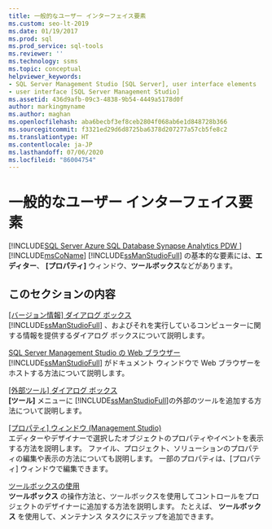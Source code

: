 ```yaml
---
title: 一般的なユーザー インターフェイス要素
ms.custom: seo-lt-2019
ms.date: 01/19/2017
ms.prod: sql
ms.prod_service: sql-tools
ms.reviewer: ''
ms.technology: ssms
ms.topic: conceptual
helpviewer_keywords:
- SQL Server Management Studio [SQL Server], user interface elements
- user interface [SQL Server Management Studio]
ms.assetid: 436d9afb-09c3-4838-9b54-4449a5178d0f
author: markingmyname
ms.author: maghan
ms.openlocfilehash: aba6becbf3ef8ceb2804f068ab6e1d848728b366
ms.sourcegitcommit: f3321ed29d6d8725ba6378d207277a57cb5fe8c2
ms.translationtype: HT
ms.contentlocale: ja-JP
ms.lasthandoff: 07/06/2020
ms.locfileid: "86004754"
---
```

# <a name="general-user-interface-elements"></a>一般的なユーザー インターフェイス要素
[!INCLUDE[SQL Server Azure SQL Database Synapse Analytics PDW ](../includes/applies-to-version/sql-asdb-asdbmi-asa-pdw.md)]
[!INCLUDE[msCoName](../includes/msconame_md.md)] [!INCLUDE[ssManStudioFull](../includes/ssmanstudiofull-md.md)] の基本的な要素には、**エディター**、 **[プロパティ]** ウィンドウ、**ツールボックス**などがあります。  
  
## <a name="in-this-section"></a>このセクションの内容  
[[バージョン情報] ダイアログ ボックス](../ssms/about-dialog-box.md)  
[!INCLUDE[ssManStudioFull](../includes/ssmanstudiofull-md.md)] 、およびそれを実行しているコンピューターに関する情報を提供するダイアログ ボックスについて説明します。  
  
[SQL Server Management Studio の Web ブラウザー](../ssms/sql-server-management-studio-web-browser.md)  
[!INCLUDE[ssManStudioFull](../includes/ssmanstudiofull-md.md)] がドキュメント ウィンドウで Web ブラウザーをホストする方法について説明します。  
  
[[外部ツール] ダイアログ ボックス](../ssms/external-tools-dialog-box.md)  
**[ツール]** メニューに [!INCLUDE[ssManStudioFull](../includes/ssmanstudiofull-md.md)]の外部のツールを追加する方法について説明します。  
  
[[プロパティ] ウィンドウ &#40;Management Studio&#41;](../ssms/properties-window-management-studio.md)  
エディターやデザイナーで選択したオブジェクトのプロパティやイベントを表示する方法を説明します。 ファイル、プロジェクト、ソリューションのプロパティの編集や表示の方法についても説明します。 一部のプロパティは、[プロパティ] ウィンドウで編集できます。  
  
[ツールボックスの使用](../ssms/use-the-toolbox.md)  
**ツールボックス** の操作方法と、ツールボックスを使用してコントロールをプロジェクトのデザイナーに追加する方法を説明します。 たとえば、 **ツールボックス** を使用して、メンテナンス タスクにステップを追加できます。  
  
